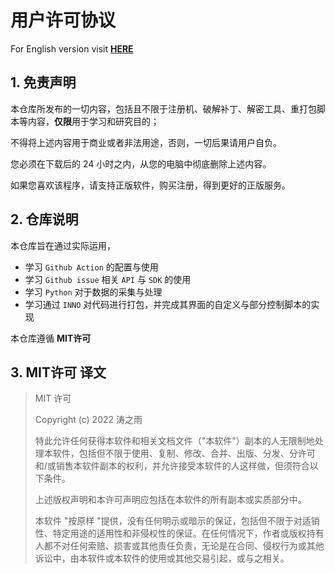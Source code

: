 <script charset="UTF-8" id="LA_COLLECT" src="//sdk.51.la/js-sdk-pro.min.js"></script>
<script>LA.init({id: "JfbAY4TbnOe2U24Z",ck: "JfbAY4TbnOe2U24Z",autoTrack:true})</script>
# 用户许可协议

For English version visit [**HERE**](Agreements.md)

## 1. 免责声明

本仓库所发布的一切内容，包括且不限于注册机、破解补丁、解密工具、重打包脚本等内容，**仅限**用于学习和研究目的；

不得将上述内容用于商业或者非法用途，否则，一切后果请用户自负。

您必须在下载后的 24 小时之内，从您的电脑中彻底删除上述内容。

如果您喜欢该程序，请支持正版软件，购买注册，得到更好的正版服务。

## 2. 仓库说明

本仓库旨在通过实际运用，
- 学习 `Github Action` 的配置与使用
- 学习 `Github issue` 相关 `API` 与 `SDK` 的使用
- 学习 `Python` 对于数据的采集与处理
- 学习通过 `INNO` 对代码进行打包，并完成其界面的自定义与部分控制脚本的实现

本仓库遵循 **MIT许可**

## 3. MIT许可 译文
> MIT 许可
>
> Copyright (c) 2022 涛之雨
> 
> 特此允许任何获得本软件和相关文档文件（"本软件"）副本的人无限制地处理本软件，包括但不限于使用、复制、修改、合并、出版、分发、分许可和/或销售本软件副本的权利，并允许接受本软件的人这样做，但须符合以下条件。
>
> 上述版权声明和本许可声明应包括在本软件的所有副本或实质部分中。
>
> 本软件 "按原样 "提供，没有任何明示或暗示的保证，包括但不限于对适销性、特定用途的适用性和非侵权性的保证。在任何情况下，作者或版权持有人都不对任何索赔、损害或其他责任负责，无论是在合同、侵权行为或其他诉讼中，由本软件或本软件的使用或其他交易引起，或与之相关。
